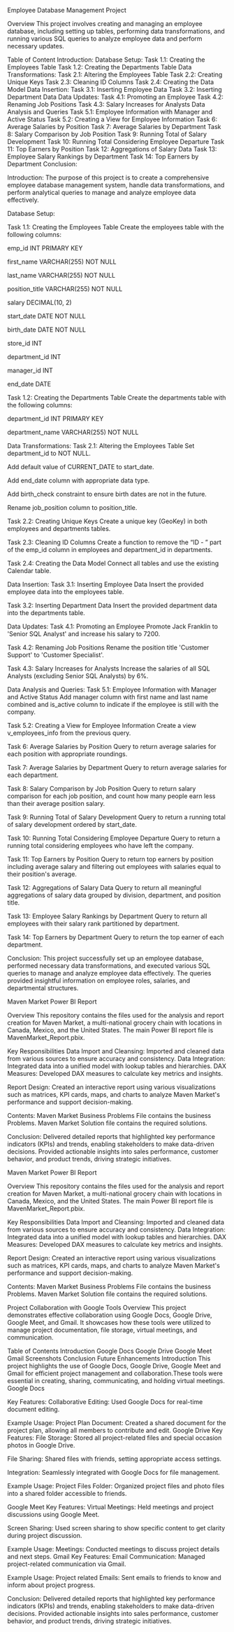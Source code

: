 Employee Database Management Project

Overview This project involves creating and managing an employee database, including setting up tables, performing data transformations, and running various SQL queries to analyze employee data and perform necessary updates.

Table of Content Introduction: Database Setup: Task 1.1: Creating the Employees Table Task 1.2: Creating the Departments Table Data Transformations: Task 2.1: Altering the Employees Table Task 2.2: Creating Unique Keys Task 2.3: Cleaning ID Columns Task 2.4: Creating the Data Model Data Insertion: Task 3.1: Inserting Employee Data Task 3.2: Inserting Department Data Data Updates: Task 4.1: Promoting an Employee Task 4.2: Renaming Job Positions Task 4.3: Salary Increases for Analysts Data Analysis and Queries Task 5.1: Employee Information with Manager and Active Status Task 5.2: Creating a View for Employee Information Task 6: Average Salaries by Position Task 7: Average Salaries by Department Task 8: Salary Comparison by Job Position Task 9: Running Total of Salary Development Task 10: Running Total Considering Employee Departure Task 11: Top Earners by Position Task 12: Aggregations of Salary Data Task 13: Employee Salary Rankings by Department Task 14: Top Earners by Department Conclusion:

Introduction: The purpose of this project is to create a comprehensive employee database management system, handle data transformations, and perform analytical queries to manage and analyze employee data effectively.

Database Setup:

Task 1.1: Creating the Employees Table Create the employees table with the following columns:

emp_id INT PRIMARY KEY

first_name VARCHAR(255) NOT NULL

last_name VARCHAR(255) NOT NULL

position_title VARCHAR(255) NOT NULL

salary DECIMAL(10, 2)

start_date DATE NOT NULL

birth_date DATE NOT NULL

store_id INT

department_id INT

manager_id INT

end_date DATE

Task 1.2: Creating the Departments Table Create the departments table with the following columns:

department_id INT PRIMARY KEY

department_name VARCHAR(255) NOT NULL

Data Transformations: Task 2.1: Altering the Employees Table Set department_id to NOT NULL.

Add default value of CURRENT_DATE to start_date.

Add end_date column with appropriate data type.

Add birth_check constraint to ensure birth dates are not in the future.

Rename job_position column to position_title.

Task 2.2: Creating Unique Keys Create a unique key (GeoKey) in both employees and departments tables.

Task 2.3: Cleaning ID Columns Create a function to remove the “ID - ” part of the emp_id column in employees and department_id in departments.

Task 2.4: Creating the Data Model Connect all tables and use the existing Calendar table.

Data Insertion: Task 3.1: Inserting Employee Data Insert the provided employee data into the employees table.

Task 3.2: Inserting Department Data Insert the provided department data into the departments table.

Data Updates: Task 4.1: Promoting an Employee Promote Jack Franklin to 'Senior SQL Analyst' and increase his salary to 7200.

Task 4.2: Renaming Job Positions Rename the position title 'Customer Support' to 'Customer Specialist'.

Task 4.3: Salary Increases for Analysts Increase the salaries of all SQL Analysts (excluding Senior SQL Analysts) by 6%.

Data Analysis and Queries: Task 5.1: Employee Information with Manager and Active Status Add manager column with first name and last name combined and is_active column to indicate if the employee is still with the company.

Task 5.2: Creating a View for Employee Information Create a view v_employees_info from the previous query.

Task 6: Average Salaries by Position Query to return average salaries for each position with appropriate roundings.

Task 7: Average Salaries by Department Query to return average salaries for each department.

Task 8: Salary Comparison by Job Position Query to return salary comparison for each job position, and count how many people earn less than their average position salary.

Task 9: Running Total of Salary Development Query to return a running total of salary development ordered by start_date.

Task 10: Running Total Considering Employee Departure Query to return a running total considering employees who have left the company.

Task 11: Top Earners by Position Query to return top earners by position including average salary and filtering out employees with salaries equal to their position's average.

Task 12: Aggregations of Salary Data Query to return all meaningful aggregations of salary data grouped by division, department, and position title.

Task 13: Employee Salary Rankings by Department Query to return all employees with their salary rank partitioned by department.

Task 14: Top Earners by Department Query to return the top earner of each department.

Conclusion: This project successfully set up an employee database, performed necessary data transformations, and executed various SQL queries to manage and analyze employee data effectively. The queries provided insightful information on employee roles, salaries, and departmental structures.


Maven Market Power BI Report

Overview This repository contains the files used for the analysis and report creation for Maven Market, a multi-national grocery chain with locations in Canada, Mexico, and the United States. The main Power BI report file is MavenMarket_Report.pbix.

Key Responsibilities Data Import and Cleansing: Imported and cleaned data from various sources to ensure accuracy and consistency. Data Integration: Integrated data into a unified model with lookup tables and hierarchies. DAX Measures: Developed DAX measures to calculate key metrics and insights.

Report Design: Created an interactive report using various visualizations such as matrices, KPI cards, maps, and charts to analyze Maven Market's performance and support decision-making.

Contents: Maven Market Business Problems File contains the business Problems. Maven Market Solution file contains the required solutions.

Conclusion: Delivered detailed reports that highlighted key performance indicators (KPIs) and trends, enabling stakeholders to make data-driven decisions. Provided actionable insights into sales performance, customer behavior, and product trends, driving strategic initiatives.

Maven Market Power BI Report

Overview This repository contains the files used for the analysis and report creation for Maven Market, a multi-national grocery chain with locations in Canada, Mexico, and the United States. The main Power BI report file is MavenMarket_Report.pbix.

Key Responsibilities Data Import and Cleansing: Imported and cleaned data from various sources to ensure accuracy and consistency. Data Integration: Integrated data into a unified model with lookup tables and hierarchies. DAX Measures: Developed DAX measures to calculate key metrics and insights.

Report Design: Created an interactive report using various visualizations such as matrices, KPI cards, maps, and charts to analyze Maven Market's performance and support decision-making.

Contents: Maven Market Business Problems File contains the business Problems. Maven Market Solution file contains the required solutions.

Project Collaboration with Google Tools
Overview
This project demonstrates effective collaboration using Google Docs, Google Drive, Google Meet, and Gmail. It showcases how these tools were utilized to manage project documentation, file storage, virtual meetings, and communication.

Table of Contents
Introduction
Google Docs
Google Drive
Google Meet
Gmail
Screenshots
Conclusion
Future Enhancements
Introduction
This project highlights the use of Google Docs, Google Drive, Google Meet and Gmail for efficient project management and collaboration.These tools were essential in creating, sharing, communicating, and holding virtual meetings.
Google Docs

Key Features: Collaborative Editing: Used Google Docs for real-time document editing.

Example Usage: Project Plan Document: Created a shared document for the project plan,    allowing all members to contribute and edit.
Google Drive
Key Features:
File Storage: Stored all project-related files and special occasion photos in Google Drive.

File Sharing: Shared files with friends, setting appropriate access settings.

Integration: Seamlessly integrated with Google Docs for file management.

Example Usage:
Project Files Folder: Organized project files and photo files into a shared folder accessible to friends.

Google Meet
Key Features:
Virtual Meetings: Held meetings and project discussions using Google Meet.

Screen Sharing: Used screen sharing to show specific content to get clarity during project discussion.

Example Usage:
 Meetings: Conducted meetings to discuss project details and next steps.
Gmail
Key Features:
Email Communication: Managed project-related communication via Gmail.

Example Usage:
Project related Emails: Sent emails to friends to know and inform  about project progress.


Conclusion: Delivered detailed reports that highlighted key performance indicators (KPIs) and trends, enabling stakeholders to make data-driven decisions. Provided actionable insights into sales performance, customer behavior, and product trends, driving strategic initiatives.




